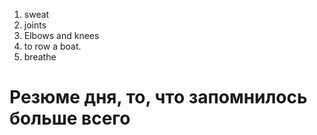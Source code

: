 1. sweat
2. joints
3. Elbows and knees
4. to row a boat.
5. breathe 








# Резюме дня, то, что запомнилось больше всего